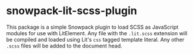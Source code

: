# snowpack-lit-scss-plugin

This package is a simple Snowpack plugin to load SCSS as JavaScript modules for use with LitElement. Any file with the `.lit.scss` extension will be compiled and loaded using Lit's `css` tagged template literal. Any other `.scss` files will be added to the document head.